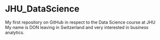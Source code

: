# JHU_DataScience
My first repository on GitHub in respect to the Data Science course at JHU
My name is DON leaving in Switzerland and very interested in business analytics.
